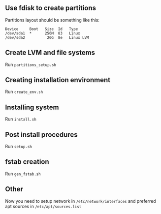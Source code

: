 ## Use fdisk to create partitions

Partitions layout should be something like this:
```
Device     Boot   Size  Id   Type
/dev/sda1  *      256M  83   Linux
/dev/sda2          20G  8e   Linux LVM
```

## Create LVM and file systems

Run `partitions_setup.sh`

## Creating installation environment

Run `create_env.sh`

## Installing system

Run `install.sh`

## Post install procedures

Run `setup.sh`

## fstab creation

Run `gen_fstab.sh`

## Other

Now you need to setup network in `/etc/network/interfaces` and preferred apt
sources in `/etc/apt/sources.list`
